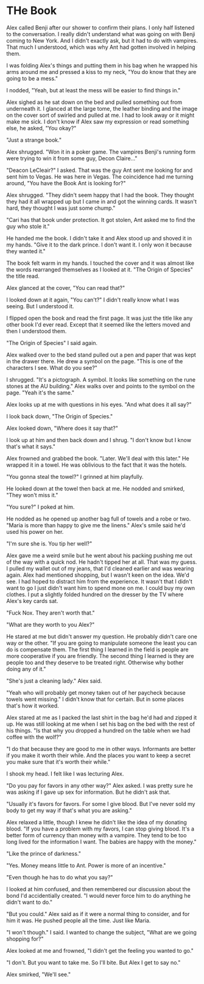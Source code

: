 # THe Book

Alex called Benji after our shower to confirm their plans.  I only half listened to the conversation.  I really didn't understand what was going on with Benji coming to New York.  And I didn't exactly ask, but it had to do with vampires.  That much I understood, which was why Ant had gotten involved in helping them.

I was folding Alex's things and putting them in his bag when he wrapped his arms around me and pressed a kiss to my neck, "You do know that they are going to be a mess."

I nodded, "Yeah, but at least the mess will be easier to find things in."

Alex sighed as he sat down on the bed and pulled something out from underneath it. I glanced at the large tome, the leather binding and the image on the cover sort of swirled and pulled at me.  I had to look away or it might make me sick.  I don't know if Alex saw my expression or read something else, he asked, "You okay?"

"Just a strange book."

Alex shrugged.  "Won it in a poker game.  The vampires Benji's running form were trying to win it from some guy, Decon Claire..."

"Deacon LeCleair?"  I asked.  That was the guy Ant sent me looking for and sent him to Vegas.  He was here in Vegas.  The coincidence had me turning around, "You have the Book Ant is looking for?"

Alex shrugged.  "They didn't seem happy that I had the book.  They thought they had it all wrapped up but I came in and got the winning cards.  It wasn't hard, they thought I was just some chump."

"Cari has that book under protection.  It got stolen, Ant asked me to find the guy who stole it."

He handed me the book.  I didn't take it and Alex stood up and shoved it in my hands.  "Give it to the dark prince.  I don't want it.  I only won it because they wanted it."

The book felt warm in my hands.  I touched the cover and it was almost like the words rearranged themselves as I looked at it.  "The Origin of Species" the title read.  

Alex glanced at the cover, "You can read that?"

I looked down at it again, "You can't?"  I didn't really know what I was seeing.  But I understood it.

I flipped open the book and read the first page.  It was just the title like any other book I'd ever read.  Except that it seemed like the letters moved and then I understood them.

"The Origin of Species"  I said again.

Alex walked over to the bed stand pulled out a pen and paper that was kept in the drawer there.  He drew a symbol on the page.  "This is one of the characters I see.  What do you see?"

I shrugged.  "It's a pictograph.  A symbol.  It looks like something on the rune stones at the AU building."  Alex walks over and points to the symbol on the page.  "Yeah it's the same."

Alex looks up at me with questions in his eyes.  "And what does it all say?"

I look back down, "The Origin of Species."

Alex looked down, "Where does it say that?"

I look up at him and then back down and I shrug.  "I don't know but I know that's what it says."

Alex frowned and grabbed the book.  "Later.  We'll deal with this later."  He wrapped it in a towel.  He was oblivious to the fact that it was the hotels.

"You gonna steal the towel?"  I grinned at him playfully.

He looked down at the towel then back at me.  He nodded and smirked, "They won't miss it."

"You sure?"  I poked at him.  

He nodded as he opened up another bag full of towels and a robe or two.  "Maria is more than happy to give me the linens."  Alex's smile said he'd used his power on her.

"I'm sure she is.  You tip her well?"

Alex gave me a weird smile but he went about his packing pushing me out of the way with a quick nod.  He hadn't tipped her at all.  That was my guess.  I pulled my wallet out of my jeans, that I'd cleaned earlier and was wearing again.  Alex had mentioned shopping, but I wasn't keen on the idea.  We'd see.  I had hoped to distract him from the experience.  It wasn't that I didn't want to go I just didn't want him to spend mone on me.  I could buy my own clothes.  I put a slightly folded hundred on the dresser by the TV where Alex's key cards sat.

"Fuck Nox.  They aren't worth that."

"What are they worth to you Alex?"  

He stared at me but didn't answer my question.  He probably didn't care one way or the other.  "If you are going to manipulate someone the least you can do is compensate them.  The first thing I learned in the field is people are more cooperative if you are friendly.  The second thing I learned is they are people too and they deserve to be treated right.  Otherwise why bother doing any of it."

"She's just a cleaning lady."  Alex said.

"Yeah who will probably get money taken out of her paycheck because towels went missing."  I didn't know that for certain.  But in some places that's how it worked.

Alex stared at me as I packed the last shirt in the bag he'd had and zipped it up.  He was still looking at me when I set his bag on the bed with the rest of his things.  "Is that why you dropped a hundred on the table when we had coffee with the wolf?"


"I do that because they are good to me in other ways.  Informants are better if you make it worth their while.  And the places you want to keep a secret you make sure that it's worth their while."  

I shook my head.  I felt like I was lecturing Alex.  

"Do you pay for favors in any other way?"  Alex asked.  I was pretty sure he was asking if I gave up sex for information.  But he didn't ask that.

"Usually it's favors for favors.  For some I give blood.  But I've never sold my body to get my way if that's what you are asking."

Alex relaxed a little, though I knew he didn't like the idea of my donating blood.  "If you have a problem with my favors, I can stop giving blood.  It's a better form of currency than money with a vampire.  They tend to be too long lived for the information I want.  The babies are happy with the money."

"Like the prince of darkness."

"Yes.  Money means little to Ant.  Power is more of an incentive."

"Even though he has to do what you say?"

I looked at him confused, and then remembered our discussion about the bond I'd accidentially created.  "I would never force him to do anything he didn't want to do."

"But you could."  Alex said as if it were a normal thing to consider, and for him it was.  He pushed people all the time.  Just like Maria.

"I won't though."  I said.  I wanted to change the subject, "What are we going shopping for?"

Alex looked at me and frowned, "I didn't get the feeling you wanted to go."

"I don't.  But you want to take me.  So I'll bite.  But Alex I get to say no."

Alex smirked, "We'll see."